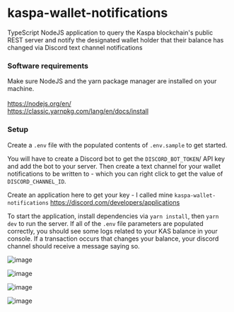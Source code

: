 # kaspa-wallet-notifications

TypeScript NodeJS application to query the Kaspa blockchain's public REST server and notify the designated wallet holder that their balance has changed via Discord text channel notifications

### Software requirements
Make sure NodeJS and the yarn package manager are installed on your machine. <br/> <br/>
https://nodejs.org/en/ <br/>
https://classic.yarnpkg.com/lang/en/docs/install

### Setup 

Create a `.env` file with the populated contents of `.env.sample` to get started. 

You will have to create a Discord bot to get the `DISCORD_BOT_TOKEN`/ API key and add the bot to your server. Then create a text channel for your wallet notifications to be written to - which you can right click to get the value of `DISCORD_CHANNEL_ID`.

Create an application here to get your key - I called mine `kaspa-wallet-notifications` https://discord.com/developers/applications

To start the application, install dependencies via `yarn install`, then `yarn dev` to run the server. If all of the `.env` file parameters are populated correctly, you should see some logs related to your KAS balance in your console. If a transaction occurs that changes your balance, your discord channel should receive a message saying so.

![image](https://user-images.githubusercontent.com/25968605/205409623-421c088b-7617-48cd-a34b-12d30c445767.png)

![image](https://user-images.githubusercontent.com/25968605/205421370-dab81525-480c-4c86-9026-6242bdb4668c.png)

![image](https://user-images.githubusercontent.com/25968605/205376748-f4b58de5-a459-411b-84c2-a618f231bce9.png)

![image](https://user-images.githubusercontent.com/25968605/205376629-7907980a-2590-44de-916a-b59add08a2f4.png)

